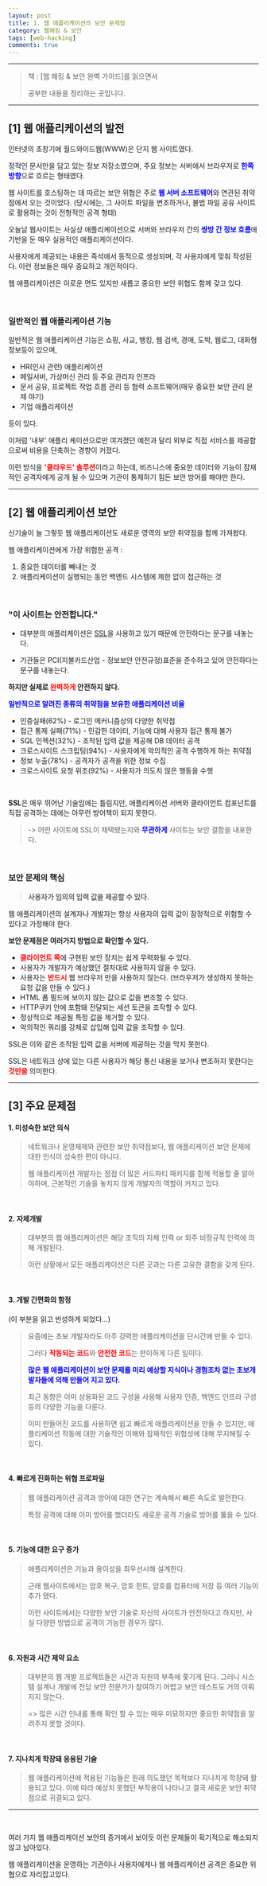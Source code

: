 ```yaml
---
layout: post
title: 1. 웹 애플리케이션의 보안 문제점
category: 웹해킹 & 보안
tags: [web-hacking]
comments: true
---
```


---

> 책 : [웹 해킹 & 보안 완벽 가이드]를 읽으면서
>
> 공부한 내용을 정리하는 곳입니다.

---

## [1] 웹 애플리케이션의 발전

인터넷의 초창기에 월드와이드웹(WWW)은 단지 웹 사이트였다.

정적인 문서만을 담고 있는 정보 저장소였으며, 주요 정보는 서버에서 브라우저로 <b style="color:blue">한쪽 방향</b>으로 흐르는 형태였다.

웹 사이트를 호스팅하는 데 따르는 보안 위협은 주로 <b style="color:blue;">웹 서버 소프트웨어</b>와 연관된 취약점에서 오는 것이었다. (당시에는, 그 사이트 파일을 변조하거나, 불법 파일 공유 사이트로 활용하는 것이 전형적인 공격 형태)

오늘날 웹사이트는 사실상 애플리케이션으로 서버와 브라우저 간의 <b style="color:blue">쌍방 간 정보 흐름</b>에 기반을 둔 매우 실용적인 애플리케이션이다.

사용자에게 제공되는 내용은 즉석에서 동적으로 생성되며, 각 사용자에게 맞춰 작성된다. 이런 정보들은 매우 중요하고 개인적이다.

웹 애플리케이션은 이로운 면도 있지만 새롭고 중요한 보안 위협도 함께 갖고 있다.

<br>

### 일반적인 웹 애플리케이션 기능

일반적은 웹 애플리케이션 기능은 쇼핑, 사교, 뱅킹, 웹 검색, 경매, 도박, 웹로그, 대화형 정보등이 있으며,

- HR(인사 관련) 애플리케이션
- 메일서버, 가상머신 관리 등 주요 관리자 인프라
- 문서 공유, 프로젝트 작업 흐름 관리 등 협력 소프트웨어(매우 중요한 보안 관리 문제 야기)
- 기업 애플리케이션

등이 있다.

이처럼 '내부' 애플리 케이션으로만 여겨졌던 예전과 달리 외부로 직접 서비스를 제공함으로써 비용을 단축하는 경향이 커졌다.

이런 방식을 <b style="color:red;">'클라우드' 솔루션</b>이라고 하는데, 비즈니스에 중요한 데이터와 기능이 잠재적인 공격자에게 공개 될 수 있으며 기관이 통제하기 힘든 보안 방어를 해야만 한다.

---

## [2] 웹 애플리케이션 보안

신기술이 늘 그렇듯 웹 애플리케이션도 새로운 영역의 보안 취약점을 함께 가져왔다.

웹 애플리케이션에게 가장 위험한 공격 :

1. 중요한 데이터를 빼내는 것
2. 애플리케이션이 실행되는 동안 백엔드 시스템에 제한 없이 접근하는 것

<br>

### "이 사이트는 안전합니다."

- 대부분의 애플리케이션은 [SSL](https://ko.wikipedia.org/wiki/전송_계층_보안)을 사용하고 있기 때문에 안전하다는 문구를 내놓는다.

- 기관들은 PCI(지불카드산업 - 정보보안 안전규정)표준을 준수하고 있어 안전하다는 문구를 내놓는다.

**하지만 실제로 <b style="color:red;">완벽하게</b> 안전하지 않다.**

<b style="color:blue">일반적으로 알려진 종류의 취약점을 보유한 애플리케이션 비율</b>

- 인증실패(62%) - 로그인 메커니즘상의 다양한 취약점
- 접근 통제 실패(71%) - 민감한 데이터, 기능에 대해 사용자 접근 통제 불가
- SQL 인젝션(32%) - 조작된 입력 값을 제공해 DB 데이터 공격
- 크로스사이트 스크립팅(94%) - 사용자에게 악의적인 공격 수행하게 하는 취약점
- 정보 누출(78%) - 공격자가 공격을 위한 정보 수집
- 크로스사이트 요청 위조(92%) - 사용자가 의도치 않은 행동을 수행

<br>

**SSL**은 매우 뛰어난 기술임에는 틀림지만, 애플리케이션 서버와 클라이언트 컴포넌트를 직접 공격하는 데에는 아무런 방어책이 되지 못한다.

> -> 어떤 사이트에 SSL이 채택됐는지와 <b style="color:blue">무관하게</b> 사이트는 보안 결함을 내포한다.

<br>

### 보안 문제의 핵심

> **사용자가 임의의 입력 값을 제공할 수 있다.**

웹 애플리케이션의 설계자나 개발자는 항상 사용자의 입력 값이 잠정적으로 위험할 수 있다고 가정해야 한다.

**보안 문제점은 여러가지 방법으로 확인할 수 있다.**

- <b style="color:red;">클라이언트 쪽</b>에 구현된 보안 장치는 쉽게 무력화될 수 있다.
- 사용자가 개발자가 예상했던 절차대로 사용하지 않을 수 있다.
- 사용자는 <b style="color:red;">반드시</b> 웹 브라우저 만을 사용하지 않는다. (브라우저가 생성하지 못하는 요청 값을 만들 수 있다.)
- HTML 폼 필드에 보이지 않는 값으로 값을 변조할 수 있다.
- HTTP쿠키 안에 포함돼 전달되는 세션 토큰을 조작할 수 있다.
- 정상적으로 제공될 특정 값을 제거할 수 있다.
- 악의적인 쿼리를 강제로 삽입해 입력 값을 조작할 수 있다.

SSL은 이와 같은 조작된 입력 값을 서버에 제공하는 것을 막지 못한다.

SSL은 네트워크 상에 있는 다른 사용자가 해당 통신 내용을 보거나 변조하지 못한다는 <b style="color:red;">것만을</b> 의미한다.

---

## [3] 주요 문제점

#### 1. 미성숙한 보안 의식

> 네트워크나 운영체제와 관련한 보안 취약점보다, 웹 애플리케이션 보안 문제에 대한 인식이 성숙한 편이 아니다.
>
> 웹 애플리케이션 개발자는 점점 더 많은 서드파티 패키지를 함께 적용할 줄 알아야하며, 근본적인 기술을 놓치지 않게 개발자의 역할이 커지고 있다.

<br>

#### 2. 자체개발

> 대부분의 웹 애플리케이션은 해당 조직의 자체 인력 or 외주 비정규직 인력에 의해 개발된다.
>
> 이런 상황에서 모든 애플리케이션은 다른 곳과는 다른 고유한 결함을 갖게 된다.

<br>

#### 3. 개발 간편화의 함정

(이 부분을 읽고 반성하게 되었다...)

> 요즘에는 초보 개발자라도 아주 강력한 애플리케이션을 단시간에 만들 수 있다.
>
> 그러다 <b style="color:red;">작동되는 코드</b>와 <b style="color:red;">안전한 코드</b>는 판이하게 다른 일이다.
>
> <b style="color:blue">많은 웹 애플리케이션이 보안 문제를 미리 예상할 지식이나 경험조차 없는 초보개발자들에 의해 만들어 지고 있다.</b>
>
> 최근 동향은 이미 상용화된 코드 구성을 사용해 사용자 인증, 백엔드 인프라 구성 등의 다양한 기능을 다룬다.
>
> 이미 만들어진 코드를 사용하면 쉽고 빠르게 애플리케이션을 만들 수 있지만, 애플리케이션 작동에 대한 기술적인 이해와 잠재적인 위험성에 대해 무지해질 수 있다.

<br>

#### 4. 빠르게 진화하는 위협 프로파일

> 웹 애플리케이션 공격과 방어에 대한 연구는 계속해서 빠른 속도로 발전한다.
>
> 특정 공격에 대해 이미 방어를 했더라도 새로운 공격 기술로 방어를 뚫을 수 있다.

<br>

#### 5. 기능에 대한 요구 증가

> 애플리케이션은 기능과 용이성을 최우선시해 설계한다.
>
> 근래 웹사이트에서는 암호 복구, 암호 힌트, 암호를 컴퓨터에 저장 등 여러 기능이 추가 됐다.
>
> 이런 사이트에서는 다양한 보안 기술로 자신의 사이트가 안전하다고 하지만, 사실 다양한 방법으로 공격이 가능한 경우가 많다.

<br>

#### 6. 자원과 시간 제약 요소

>대부분의 웹 개발 프로젝트들은 시간과 자원의 부족에 쫓기게 된다. 그러니 시스템 설계나 개발에 전담 보안 전문가가 참여하기 어렵고 보안 테스트도 거의 이뤄지지 않는다.
>
>=> 많은 시간 인내를 통해 확인 할 수 있는 매우 미묘하지만 중요한 취약점을 알려주지 못할 것이다.

<br>

#### 7. 지나치게 학장돼 응용된 기술

> 웹 애플리케이션에 적용된 기능들은 원래 의도했던 목적보다 지나치게 학장돼 활용되고 있다. 이에 따라 예상치 못했던 부작용이 나타나고 결국 새로운 보안 취약점으로 귀결되고 있다.

---

<br>

여러 가지 웹 애플리케이션 보안의 증거에서 보이듯 이런 문제들이 획기적으로 해소되지 않고 남아있다.

웹 애플리케이션을 운영하는 기관이나 사용자에게나 웹 애플리케이션 공격은 중요한 위협으로 자리잡고있다.

<br>

<br>
